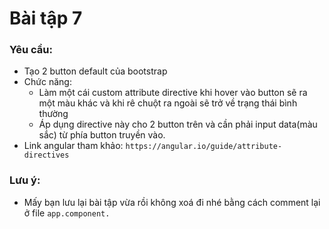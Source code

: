 # Bài tập 7
### Yêu cầu:
- Tạo 2 button default của bootstrap
- Chức năng:
  + Làm một cái custom attribute directive khi hover vào button sẽ ra một màu khác và khi rê chuột ra ngoài sẽ trở về trạng thái bình thường
  + Áp dụng directive này cho 2 button trên và cần phải input data(màu sắc) từ phía button truyền vào.
- Link angular tham khảo: `https://angular.io/guide/attribute-directives`

### Lưu ý:
- Mấy bạn lưu lại bài tập vừa rồi không xoá đi nhé bằng cách comment lại ở file `app.component.`
